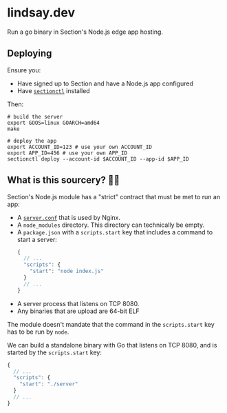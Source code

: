 # lindsay.dev

Run a go binary in Section's Node.js edge app hosting.

## Deploying

Ensure you:

- Have signed up to Section and have a Node.js app configured
- Have [`sectionctl`](https://github.com/section/sectionctl/releases/latest) installed

Then:

```
# build the server
export GOOS=linux GOARCH=amd64
make

# deploy the app
export ACCOUNT_ID=123 # use your own ACCOUNT_ID
export APP_ID=456 # use your own APP_ID
sectionctl deploy --account-id $ACCOUNT_ID --app-id $APP_ID
```

## What is this sourcery? 🧙‍♀️

Section's Node.js module has a "strict" contract that must be met to run an app:

- A [`server.conf`](https://github.com/section/nodejs-example/blob/master/server.conf) that is used by Nginx.
- A `node_modules` directory. This directory can technically be empty. 
- A `package.json` with a `scripts.start` key that includes a command to start a server: 
  ``` javascript
  {
    // ...
    "scripts": {
      "start": "node index.js"
    }
    // ...
  }
  ```
- A server process that listens on TCP 8080.
- Any binaries that are upload are 64-bit ELF

The module doesn't mandate that the command in the `scripts.start` key has to be run by `node`. 

We can build a standalone binary with Go that listens on TCP 8080, and is started by the `scripts.start` key:

``` javascript
{
  // ...
  "scripts": {
    "start": "./server"
  }
  // ...
}
```
